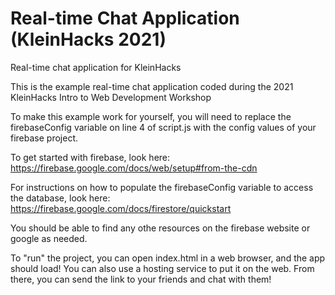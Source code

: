 # Real-time Chat Application (KleinHacks 2021)
Real-time chat application for KleinHacks

This is the example real-time chat application coded during the 2021 KleinHacks Intro to Web Development Workshop

To make this example work for yourself, you will need to replace the firebaseConfig variable on line 4 of script.js with the config values of your firebase project.

To get started with firebase, look here: https://firebase.google.com/docs/web/setup#from-the-cdn

For instructions on how to populate the firebaseConfig variable to access the database, look here: https://firebase.google.com/docs/firestore/quickstart

You should be able to find any othe resources on the firebase website or google as needed.

To "run" the project, you can open index.html in a web browser, and the app should load! You can also use a hosting service to put it on the web. From there, you
can send the link to your friends and chat with them!

